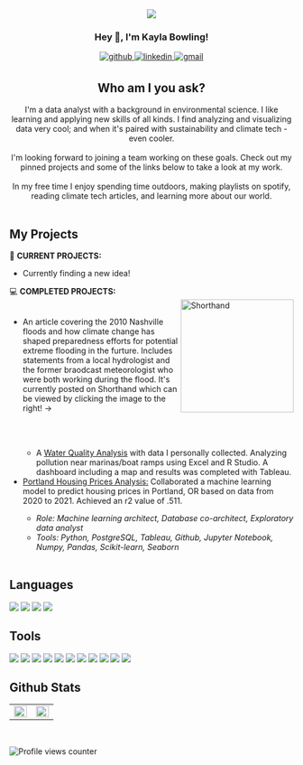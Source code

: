 
<div id="header" align="center">
  <img src="https://visme.co/blog/wp-content/uploads/climate-change-facts-header-wide.gif" />
</div>

### <div align="center">Hey 👋, I'm Kayla Bowling!</div>  
  

<div align="center">
<a href="https://github.com/kbowling74" target="_blank">
<img src=https://img.shields.io/badge/github-%2324292e.svg?&style=for-the-badge&logo=github&logoColor=white alt=github style="margin-bottom: 5px;" />
</a>
<a href="https://linkedin.com/in/kbowling74" target="_blank">
<img src=https://img.shields.io/badge/linkedin-%231E77B5.svg?&style=for-the-badge&logo=linkedin&logoColor=white alt=linkedin style="margin-bottom: 5px;" />
</a>  
<a href="mailto:kbowling074@gmail.com" target="_blank">
<img src=https://img.shields.io/badge/Gmail-D14836?style=for-the-badge&logo=gmail&logoColor=white alt=gmail style="margin-bottom: 5px;" />
</a>
</div>  
  



<h2 align="center"> Who am I you ask? </h2>
<div align="center">I'm a data analyst with a background in environmental science. I like learning and applying new skills of all kinds. I find analyzing and visualizing data very cool; and when it's paired with sustainability and climate tech - even cooler. 
</div>  
<br/>

<div align="center">I'm looking forward to joining a team working on these goals. Check out my pinned projects and some of the links below to take a look at my work.</div>
<br>
<div align="center">In my free time I enjoy spending time outdoors, making playlists on spotify, reading climate tech articles, and learning more about our world. </div>
  
<br/>

## My Projects
<div>
🔭 <b>CURRENT PROJECTS:</b><br>
<ul>
  <li>Currently finding a new idea!  </li>
</ul>

💻 <b>COMPLETED PROJECTS:</b><br>
  <a href="https://preview.shorthand.com/YjSqNC54Ms5qjxHL">
  <img align="right" src=https://user-images.githubusercontent.com/106560606/214631477-f9a822de-1741-4aea-8769-c7429be677be.png alt=Shorthand height=200 />
  </a><br>
  <ul><li>An article covering the 2010 Nashville floods and how climate change has shaped preparedness efforts for potential extreme flooding in the furture. Includes statements from a local hydrologist and the former braodcast meteorologist who were both working during the flood. It's currently posted on Shorthand which can be viewed by clicking the image to the right! -> </li>
    
   <br><br>
    
<ul>
  <li>A <a href="https://github.com/kbowling74/Water_Quality_Analysis" title="Water Quality Analysis">Water Quality Analysis</a> with data I personally       collected. Analyzing pollution near marinas/boat ramps using Excel and R Studio. A dashboard including a map and results was completed with Tableau.   </li>
</ul>

<li><a href="https://github.com/SamSteffen/Portland_Housing_Prices" title="Portland Housing Prices">Portland Housing Prices Analysis:</a> Collaborated a       machine learning model to predict housing prices in Portland, OR based on data from 2020 to 2021. Achieved an r2 value of .511.</li>
  <ul>
    <li><i> Role: Machine learning architect, Database co-architect, Exploratory data analyst <br/></li>
    <li>Tools: Python, PostgreSQL, Tableau, Github, Jupyter Notebook, Numpy, Pandas, Scikit-learn, Seaborn </i></li><br/>
  </ul>
</div>

## Languages   
<div>  
  <img src="https://img.shields.io/badge/Python-3776AB?style=for-the-badge&logo=python&logoColor=white" />
  <img src="https://img.shields.io/badge/JavaScript-323330?style=for-the-badge&logo=javascript&logoColor=F7DF1E" /> 
  <img src="https://img.shields.io/badge/HTML5-E34F26?style=for-the-badge&logo=html5&logoColor=white" />
  <img src="https://img.shields.io/badge/CSS3-1572B6?style=for-the-badge&logo=css3&logoColor=white" />
</div>

## Tools
<div>
  <img src="https://img.shields.io/badge/postgres-%23316192.svg?style=for-the-badge&logo=postgresql&logoColor=white" />
  <img src="https://img.shields.io/badge/Microsoft_Excel-217346?style=for-the-badge&logo=microsoft-excel&logoColor=white" />
  <img src="https://img.shields.io/badge/Anaconda-%2344A833.svg?style=for-the-badge&logo=anaconda&logoColor=white" />
  <img src="https://img.shields.io/badge/RStudio-4285F4?style=for-the-badge&logo=rstudio&logoColor=white" />
  <img src="https://img.shields.io/badge/Visual%20Studio%20Code-0078d7.svg?style=for-the-badge&logo=visual-studio-code&logoColor=white" />
  <img src="https://img.shields.io/badge/jupyter-%23FA0F00.svg?style=for-the-badge&logo=jupyter&logoColor=white" />
  <img src="https://img.shields.io/badge/Matplotlib-%23ffffff.svg?style=for-the-badge&logo=Matplotlib&logoColor=black" />
  <img src="https://img.shields.io/badge/numpy-%23013243.svg?style=for-the-badge&logo=numpy&logoColor=white" />
  <img src="https://img.shields.io/badge/pandas-%23150458.svg?style=for-the-badge&logo=pandas&logoColor=white" />
  <img src="https://img.shields.io/badge/Plotly-%233F4F75.svg?style=for-the-badge&logo=plotly&logoColor=white" />
  <img src="https://img.shields.io/badge/scikit--learn-%23F7931E.svg?style=for-the-badge&logo=scikit-learn&logoColor=white" />
</div>

## Github Stats  
<table><tr>
<td valign="top" width="50%">
  <img src="https://github-readme-stats.vercel.app/api/top-langs/?username=kbowling74&hide_border=true&layout=compact" align="left" style="width: 100%" />
</td>
  
<td valign="top" width="50%">
  <img src="https://github-readme-stats.vercel.app/api?username=kbowling74&show_icons=true&count_private=true&hide_border=true" align="left" style="width: 100%" />
</td></tr></table>  
<br/>    

![Profile views counter](https://komarev.com/ghpvc/?username=kbowling74&&style=flat-square)    
<br />

